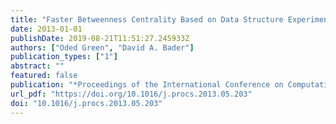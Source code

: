 ```yaml
---
title: "Faster Betweenness Centrality Based on Data Structure Experimentation"
date: 2013-01-01
publishDate: 2019-08-21T11:51:27.245933Z
authors: ["Oded Green", "David A. Bader"]
publication_types: ["1"]
abstract: ""
featured: false
publication: "*Proceedings of the International Conference on Computational Science, ICCS 2013, Barcelona, Spain, 5-7 June, 2013*"
url_pdf: "https://doi.org/10.1016/j.procs.2013.05.203"
doi: "10.1016/j.procs.2013.05.203"
---
```


